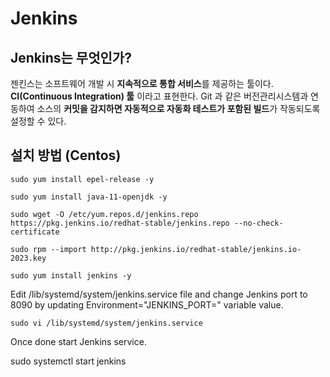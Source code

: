 # Jenkins
## Jenkins는 무엇인가?
젠킨스는 소프트웨어 개발 시 **지속적으로 통합 서비스**를 제공하는 툴이다. **CI(Continuous Integration) 툴** 이라고 표현한다. Git 과 같은 버전관리시스템과 연동하여 소스의 **커밋을 감지하면 자동적으로 자동화 테스트가 포함된 빌드**가 작동되도록 설정할 수 있다.


## 설치 방법 (Centos)
`sudo yum install epel-release -y`

`sudo yum install java-11-openjdk -y`

`sudo wget -O /etc/yum.repos.d/jenkins.repo https://pkg.jenkins.io/redhat-stable/jenkins.repo --no-check-certificate`

`sudo rpm --import http://pkg.jenkins.io/redhat-stable/jenkins.io-2023.key`

`sudo yum install jenkins -y`

Edit /lib/systemd/system/jenkins.service file and change Jenkins port to 8090 by updating Environment="JENKINS_PORT=" variable value.

`sudo vi /lib/systemd/system/jenkins.service`

Once done start Jenkins service.

sudo systemctl start jenkins